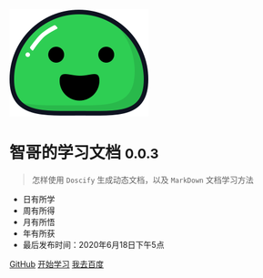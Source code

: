 ![logo](img/icon.svg)

# 智哥的学习文档  <small>0.0.3</small>

> 怎样使用 `Doscify` 生成动态文档，以及 `MarkDown` 文档学习方法

* 日有所学
* 周有所得
* 月有所悟
* 年有所获
* 最后发布时间：2020年6月18日下午5点

[GitHub](https://github.com/yanghuizhi/Docsify.git/)
[开始学习](README2.md)
[我去百度](https://www.baidu.com/)
